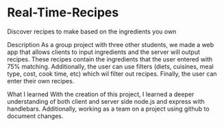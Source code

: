 # Real-Time-Recipes
Discover recipes to make based on the ingredients you own

Description
As a group project with three other students, we made a web app that allows clients to input ingredients and the server
will output recipes. These recipes contain the ingredients that the user entered
with 75% matching. Additionally, the user can
use filters (diets, cuisines, meal type, cost, cook time, etc) which wil filter out
recipes. Finally, the user can enter their own recipes.

What I learned
With the creation of this project, I learned a deeper understanding of both client and server side node.js and express with handlebars.
Additionally, working as a team on a project using github to document changes. 
